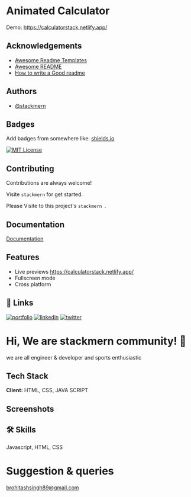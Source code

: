 # Animated Calculator

Demo: https://calculatorstack.netlify.app/

## Acknowledgements

 - [Awesome Readme Templates](https://awesomeopensource.com/project/elangosundar/awesome-README-templates)
 - [Awesome README](https://github.com/matiassingers/awesome-readme)
 - [How to write a Good readme](https://bulldogjob.com/news/449-how-to-write-a-good-readme-for-your-github-project)


## Authors

- [@stackmern](https://www.github.com/rohitashsingh89/)


## Badges

Add badges from somewhere like: [shields.io](https://shields.io/)

[![MIT License](https://img.shields.io/badge/License-MIT-green.svg)](https://choosealicense.com/licenses/mit/)


## Contributing

Contributions are always welcome!

Visite `stackmern` for get started.

Please Visite to this project's `stackmern `.


## Documentation

[Documentation](https://github.com/rohitashsingh89/)


## Features
 
- Live previews https://calculatorstack.netlify.app/
- Fullscreen mode
- Cross platform


## 🔗 Links
[![portfolio](https://img.shields.io/badge/my_portfolio-000?style=for-the-badge&logo=ko-fi&logoColor=white)](https://github.com/rohitashsingh89/)
[![linkedin](https://img.shields.io/badge/linkedin-0A66C2?style=for-the-badge&logo=linkedin&logoColor=white)](https://www.linkedin.com/in/rohitash-singh-12a879213/)
[![twitter](https://img.shields.io/badge/twitter-1DA1F2?style=for-the-badge&logo=twitter&logoColor=white)](https://twitter.com/)


# Hi, We are stackmern community! 👋
we are all engineer & developer and sports enthusiastic

## Tech Stack

**Client:** HTML, CSS, JAVA SCRIPT

## Screenshots

## 🛠 Skills
Javascript, HTML, CSS

# Suggestion & queries
brohitashsingh89@gmail.com
